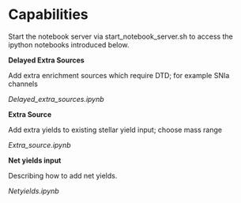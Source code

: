 Capabilities
=======


Start the notebook server via start_notebook_server.sh
to access the ipython notebooks introduced below.



**Delayed Extra Sources**

   Add extra enrichment sources which require DTD; for example SNIa channels

   *Delayed_extra_sources.ipynb*

**Extra Source**
	
   Add extra yields to existing stellar yield input; choose mass range

   *Extra_source.ipynb*


**Net yields input**

   Describing how to add net yields.

   *Netyields.ipynb*	



